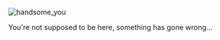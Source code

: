 ![handsome_you](https://user-images.githubusercontent.com/17747087/158026804-8dafeab4-e216-49f0-903e-cd88f312128c.png)

You're not supposed to be here, something has gone wrong...
